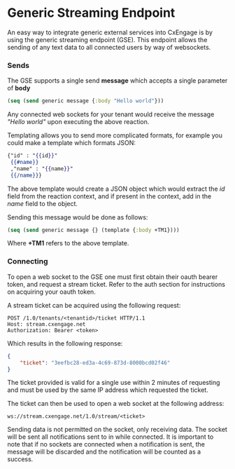Generic Streaming Endpoint
========

An easy way to integrate generic external services into CxEngage is by using the generic streaming
endpoint (GSE). This endpoint allows the sending of any text data to all connected users by way of websockets.

### Sends

The GSE supports a single send **message** which accepts a single parameter of **body**

```clojure
(seq (send generic message {:body "Hello world"}))
```

Any connected web sockets for your tenant would receive the message *"Hello world"* upon executing the above
reaction.

Templating allows you to send more complicated formats, for example you could make a template which formats JSON:

```mustache
{"id" : "{{id}}"
 {{#name}}
 ,"name" : "{{name}}"
 {{/name}}}
```

The above template would create a JSON object which would extract the *id* field from the reaction context, and
if present in the context, add in the *name* field to the object.

Sending this message would be done as follows:

```clojure
(seq (send generic message {} (template {:body +TM1})))
```

Where **+TM1** refers to the above template.

### Connecting

To open a web socket to the GSE one must first obtain their oauth bearer token, and request a stream ticket.
Refer to the auth section for instructions on acquiring your oauth token.

A stream ticket can be acquired using the following request:

```http
POST /1.0/tenants/<tenantid>/ticket HTTP/1.1
Host: stream.cxengage.net
Authorization: Bearer <token>
```

Which results in the following response:

```json
{
    "ticket": "3eefbc28-ed3a-4c69-873d-8000bcd02f46"
}
```

The ticket provided is valid for a single use within 2 minutes of requesting and must be used by the same IP address which requested the ticket.

The ticket can then be used to open a web socket at the following address:

```http
ws://stream.cxengage.net/1.0/stream/<ticket>
```

Sending data is not permitted on the socket, only receiving data.
The socket will be sent all notifications sent to in while connected. It is important to note
that if no sockets are connected when a notification is sent, the message will be discarded and
the notification will be counted as a success.

